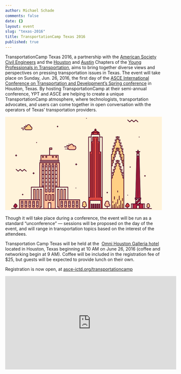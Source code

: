 ```yaml
---
author: Michael Schade
comments: false
date: {}
layout: event
slug: "texas-2016"
title: TransportationCamp Texas 2016
published: true
---
```

TransportationCamp Texas 2016, a partnership with the [American Society Civil Engineers](http://www.asce.org/) and
the [Houston](http://yptransportation.org/chapters/ypt-houston/) and
[Austin](http://yptransportation.org/category/chapters/ypt-austin-chapter/) Chapters of
the [Young Professionals in Transportation](http://yptransportation.org/),
aims to bring together diverse views and perspectives on pressing transportation issues in Texas.
The event will take place on Sunday, Jun. 26, 2016, the first day of
the [ASCE International Conference on Transportation and Development’s Spring conference](http://www.asce-ictd.org/)
in Houston, Texas. By hosting TransportationCamp at their semi-annual conference, YPT and ASCE
are helping to create a unique TransportationCamp atmosphere, where technologists, transportation advocates,
and users can come together in open conversation with the operators of Texas’ transportation providers.
<p align=center >
<img src="skyline.png" width=550 height=300 >

Though it will take place during a conference,
the event will be run as a standard “unconference” — sessions will be proposed on the day of the event,
and will range in transportation topics based on the interest of the attendees.

Transportation Camp Texas will be held at the 
[Omni Houston Galleria hotel](http://www.asce-ictd.org/ictd-lodging-and-transportation/) located in Houston,
Texas beginning at 10 AM on June 26, 2016 (coffee and networking begin at 9 AM).
Coffee will be included in the registration fee of $25, but guests will be expected to provide lunch on their own.

Registration is now open, at [asce-ictd.org/transportationcamp](http://www.asce-ictd.org/transportationcamp/)
<p align=center >
<iframe src="https://www.google.com/maps/embed?pb=!1m14!1m8!1m3!1d13854.26501199385!2d-95.4592956!3d29.76126390000002!3m2!1i1024!2i768!4f13.1!3m3!1m2!1s0x0%3A0x855269a9c60f8290!2sOmni+Houston+Hotel!5e0!3m2!1sen!2sus!4v1448252126841" width="550" height="300" frameborder="0" style="border:0" allowfullscreen></iframe>
